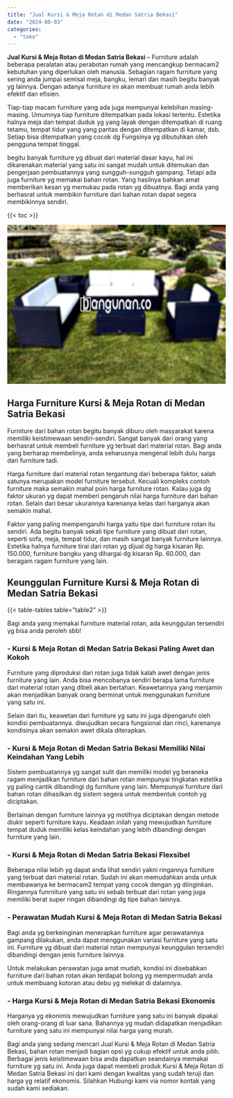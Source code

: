 ```yaml
---
title: "Jual Kursi & Meja Rotan di Medan Satria Bekasi"
date: "2024-08-03"
categories: 
  - "toko"
---
```


**Jual Kursi & Meja Rotan di Medan Satria Bekasi** – Furniture adalah beberapa peralatan atau perabotan rumah yang mencangkup bermacam2 kebutuhan yang diperlukan oleh manusia. Sebagian ragam furniture yang sering anda jumpai semisal meja, bangku, lemari dan masih begitu banyak yg lainnya. Dengan adanya furniture ini akan membuat rumah anda lebih efektif dan efisien.

Tiap-tiap macam furniture yang ada juga mempunyai kelebihan masing-masing. Umumnya tiap furniture ditempatkan pada lokasi tertentu. Estetika halnya meja dan tempat duduk yg yang layak dengan ditempatkan di ruang tetamu, tempat tidur yang yang pantas dengan ditempatkan di kamar, dsb. Setiap bisa ditempatkan yang cocok dg Fungsinya yg dibutuhkan oleh pengguna tempat tinggal.

begitu banyak furniture yg dibuat dari material dasar kayu, hal ini dikarenakan material yang satu ini sangat mudah untuk ditemukan dan pengerjaan pembuatannya yang sungguh-sungguh gampang. Tetapi ada juga furniture yg memakai bahan rotan. Yang hasilnya bahkan amat memberikan kesan yg memukau pada rotan yg dibuatnya. Bagi anda yang berhasrat untuk membikin furniture dari bahan rotan dapat segera membikinnya sendiri.

{{< toc >}}

![Jual Kursi & Meja Rotan di Medan Satria Bekasi](/images/kursi-meja-rotan-murah47.png)

## Harga Furniture Kursi & Meja Rotan di Medan Satria Bekasi

Furniture dari bahan rotan begitu banyak diburu oleh masyarakat karena memiliki keistimewaan sendiri-sendiri. Sangat banyak dari orang yang berhasrat untuk membeli furniture yg terbuat dari material rotan. Bagi anda yang berharap membelinya, anda seharusnya mengenal lebih dulu harga dari furniture tadi.

Harga furniture dari material rotan tergantung dari beberapa faktor, salah satunya merupakan model furniture tersebut. Kecuali kompleks contoh furniture maka semakin mahal poin harga furniture rotan. Kalau juga dg faktor ukuran yg dapat memberi pengaruh nilai harga furniture dari bahan rotan. Selain dari besar ukurannya karenanya kelas dari harganya akan semakin mahal.

Faktor yang paling mempengaruhi harga yaitu tipe dari furniture rotan itu sendiri. Ada begitu banyak sekali tipe furniture yang dibuat dari rotan, seperti sofa, meja, tempat tidur, dan masih sangat banyak furniture lainnya. Estetika halnya furniture tirai dari rotan yg dijual dg harga kisaran Rp. 150.000, furniture bangku yang dihargai dg kisaran Rp. 60.000, dan beragam ragam furniture yang lain.

## Keunggulan Furniture Kursi & Meja Rotan di Medan Satria Bekasi

{{< table-tables table="table2" >}}

Bagi anda yang memakai furniture material rotan, ada keunggulan tersendiri yg bisa anda peroleh sbb!

### \- Kursi & Meja Rotan di Medan Satria Bekasi Paling Awet dan Kokoh

Furniture yang diproduksi dari rotan juga tidak kalah awet dengan jenis furniture yang lain. Anda bisa mencobanya sendiri berapa lama furniture dari material rotan yang dibeli akan bertahan. Keawetannya yang menjamin akan menjadikan banyak orang berminat untuk menggunakan furniture yang satu ini.

Selain dari itu, keawetan dari furniture yg satu ini juga dipengaruhi oleh kondisi pembuatannya. diwujudkan secara fungsional dan rinci, karenanya kondisinya akan semakin awet dikala diterapkan.

### \- Kursi & Meja Rotan di Medan Satria Bekasi Memiliki Nilai Keindahan Yang Lebih

Sistem pembuatannya yg sangat sulit dan memiliki model yg beraneka ragam menjadikan furniture dari bahan rotan mempunyai tingkatan estetika yg paling cantik dibandingi dg furniture yang lain. Mempunyai furniture dari bahan rotan dihasilkan dg sistem segera untuk membentuk contoh yg diciptakan.

Berlainan dengan furniture lainnya yg motifnya diciptakan dengan metode diukir seperti furniture kayu. Keadaan inilah yang mewujudkan furniture tempat duduk memiliki kelas keindahan yang lebih dibandingi dengan furniture yang lain.

### \- Kursi & Meja Rotan di Medan Satria Bekasi Flexsibel

Beberapa nilai lebih yg dapat anda lihat sendiri yakni ringannya furniture yang terbuat dari material rotan. Sudah ini akan memudahkan anda untuk membawanya ke bermacam2 tempat yang cocok dengan yg diinginkan. Ringannya funrniture yang satu ini sebab terbuat dari rotan yang juga memiliki berat super ringan dibandingi dg tipe bahan lainnya.

### \- Perawatan Mudah Kursi & Meja Rotan di Medan Satria Bekasi

Bagi anda yg berkeinginan menerapkan furniture agar perawatannya gampang dilakukan, anda dapat menggunakan variasi furniture yang satu ini. Furniture yg dibuat dari material rotan mempunyai keunggulan tersendiri dibandingi dengan jenis furniture lainnya.

Untuk melakukan perawatan juga amat mudah, kondisi ini disebabkan furniture dari bahan rotan akan terdapat bolong yg mempermudah anda untuk membuang kotoran atau debu yg melekat di dalamnya.

### \- Harga Kursi & Meja Rotan di Medan Satria Bekasi Ekonomis

Harganya yg ekonimis mewujudkan furniture yang satu ini banyak dipakai oleh orang-orang di luar sana. Bahannya yg mudah didapatkan menjadikan furniture yang satu ini mempunyai nilai harga yang murah.

Bagi anda yang sedang mencari Jual Kursi & Meja Rotan di Medan Satria Bekasi, bahan rotan menjadi bagian opsi yg cukup efektif untuk anda pilih. Berbagai jenis keistimewaan bisa anda dapatkan seandainya memakai furniture yg satu ini. Anda juga dapat membeli produk Kursi & Meja Rotan di Medan Satria Bekasi ini dari kami dengan kwalitas yang sudah teruji dan harga yg relatif ekonomis. Silahkan Hubungi kami via nomor kontak yang sudah kami sediakan.
